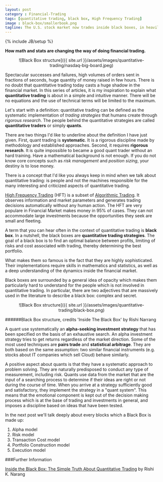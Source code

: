 ```yaml
---
layout: post
category : Financial-Trading
tags: [quantitative trading, black box, High Frequency Trading]
image : black-box/smallerbook.png
tagline: The U.S. stock market now trades inside black boxes, in heavily guarded buildings in New Jersey and Chicago ― Michael Lewis, Flash Boys
---
```

{% include JB/setup %}

**How math and stats are changing the way of doing financial trading.**

<!--more-->

<div style="text-align:center" markdown="1">
![Black Box structure]({{ site.url }}/assets/images/quantitative-trading/nasdaq-big-board.jpeg)
</div>

Spectacular successes and failures, high volumes of orders sent in fractions of seconds, huge quantity of money raised in few hours. There is no doubt that quantitative trading today casts a huge shadow in the financial market. 
In this series of articles, it is my inspiration to explain what **quantitative trading** is about in a simple and intuitive manner. There will be no equations and the use of technical terms will be limited to the maximum. 

Let's start with a definition: quantitative trading can be defined as the systematic implementation of *trading strategies* that humans create through *rigorous research*. The people behind the quantitative strategies are called **quantitative traders** or simply **quants**.

There are two things I'd like to underline about the definition I have just given. 
First, quant trading is **systematic**. It is a rigorous discipline made by methodology and established approaches. Second, it requires **rigorous research**. It is quite impossible to became a good quant trader without an hard training. Have a mathematical background is not enough. If you do not know core concepts such as *risk management* and *position sizing*, your destiny is to lose money.

There is a concept that I'd like you always keep in mind when we talk about quantitative trading: is people and not the machines responsible for the many interesting and criticized aspects of quantitative trading.

[High Frequency Trading](http://en.wikipedia.org/wiki/High-frequency_trading) (HFT) is a subset of [Algorithmic Trading](http://en.wikipedia.org/wiki/Algorithmic_trading). It observes information and market parameters and generates trading decisions automatically without any human action. 
The HFT are very populare in Financial Market makes money in 95% of cases. They can not accommodate large investments because the opportunities they seek are small and fleeting.

A term that you can hear often in the context of quantitative trading is **black box**. In a nutshell, the black boxes are **quantitative trading strategies**. 
The goal of a black box is to find an optimal balance between profits, limiting of risks and cost associated with trading, thereby determining the best portfolio.

What makes them so famous is the fact that they are highly sophisticated. Their implementations require skills in mathematics and statistics, as well as a deep understanding of the dynamics inside the financial market.

Black boxes are surrounded by a general idea of opacity which makes them particularly hard to understand for the people which is not involved in quantitative trading. In particular, there are two adjectives that are massively used in the literature to describe a black box: complex and secret. 

<div style="text-align:center" markdown="1">
![Black Box structure]({{ site.url }}/assets/images/quantitative-trading/black-box.png)
</div>

######Black Box structure, credits 'Inside The Black Box' by Rishi Narrang

A quant use systematically an **alpha-seeking investment strategy** that has been specified on the basis of an exhaustive search. An alpha investment strategy tries to get returns regardless of the market direction.
Some of the most used techniques are **pairs trade** and **statistical arbitrage**. They are both based on the same assumption: two similar financial instruments (e.g. stocks about IT companies which sell Cloud) behave similarly.


A positive aspect about quants is that they have a systematic approach to problem solving. They are naturally predisposed to conduct any type of measurement, including risk. Quants use data from the market that are the input of a searching process to determine if their ideas are right or not during the course of time. When you arrive at a strategy sufficiently good and satisfactory, they implement the strategy in a "quant system". This means that the emotional component is kept out of the decision making process which is at the base of trading and investments in general, and imposes a discipline based on ideas that have been tested.

In the next post we'll talk deeply about every blocks which a Black Box is made up:

1. Alpha model
2. Risk model
3. Transaction Cost model
4. Portfolio Construction model
5. Execution model



###Further Information

[Inside the Black Box: The Simple Truth About Quantitative Trading](http://www.amazon.com/Inside-Black-Box-Quantitative-Trading/dp/1480590061) by Rishi K. Narang


